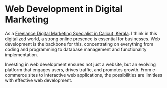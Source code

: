 # Web Development in Digital Marketing
As a [Freelance Digital Marketing Specialist in Calicut, Kerala](https://strategizewithaysha.com/). I think in this digitalized world, a strong online presence is essential for businesses. Web development is the backbone for this, concentrating on everything from coding and programming to database management and functionality implementation.

Investing in web development ensures not just a website, but an evolving platform that engages users, drives traffic, and promotes growth. From e-commerce sites to interactive web applications, the possibilities are limitless with effective web development.
